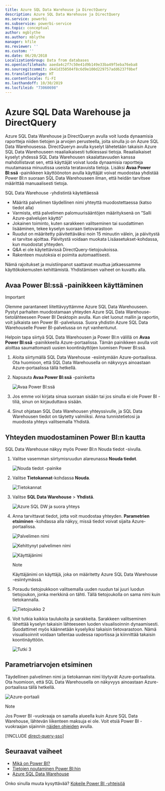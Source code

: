 ```yaml
---
title: Azure SQL Data Warehouse ja DirectQuery
description: Azure SQL Data Warehouse ja DirectQuery
ms.service: powerbi
ms.subservice: powerbi-service
ms.topic: conceptual
author: mgblythe
ms.author: mblythe
manager: kfile
ms.reviewer: ''
ms.custom: ''
ms.date: 06/20/2018
LocalizationGroup: Data from databases
ms.openlocfilehash: aaeda4c2f7c50e41d9b149e33ba49f5eba76eba8
ms.sourcegitcommit: d441d350504f8c6d9e100d229757add6237f0bef
ms.translationtype: HT
ms.contentlocale: fi-FI
ms.lasthandoff: 10/30/2019
ms.locfileid: "73060698"
---
```

# <a name="azure-sql-data-warehouse-with-directquery"></a>Azure SQL Data Warehouse ja DirectQuery

Azure SQL Data Warehouse ja DirectQueryn avulla voit luoda dynaamisia raportteja niiden tietojen ja arvojen perusteella, joita sinulla jo on Azure SQL Data Warehousessa. DirectQueryn avulla kyselyt lähetetään takaisin Azure SQL Data Warehouseen reaaliaikaisesti tutkiessasi tietoja. Reaaliaikaiset kyselyt yhdessä SQL Data Warehousen skaalattavuuden kanssa mahdollistavat sen, että käyttäjät voivat luoda dynaamisia raportteja muutamassa minuutissa useista teratavuista tietoja. Lisäksi **Avaa Power BI:ssä** -painikkeen käyttöönoton avulla käyttäjät voivat muodostaa yhdistää Power BI:n suoraan SQL Data Warehouseen ilman, että heidän tarvitsee määrittää manuaalisesti tietoja.

SQL Data Warehouse -yhdistintä käytettäessä

* Määritä palvelimen täydellinen nimi yhteyttä muodostettaessa (katso tiedot alla)
* Varmista, että palvelimen palomuurisääntöjen määrityksenä on ”Salli Azure-palvelujen käyttö”
* Jokainen toiminto, kuten sarakkeen valitseminen tai suodattimen lisääminen, tekee kyselyn suoraan tietovarastoon
* Ruudut on määritetty päivitettäväksi noin 15 minuutin välein, ja päivitystä ei tarvitse ajoittaa.  Päivitystä voidaan muokata Lisäasetukset-kohdassa, kun muodostat yhteyden.
* Q&A ei ole käytettävissä DirectQuery-tietojoukoissa.
* Rakenteen muutoksia ei poimita automaattisesti.

Nämä rajoitukset ja muistiinpanot saattavat muuttua jatkaessamme käyttökokemusten kehittämistä. Yhdistämisen vaiheet on kuvattu alla.

## <a name="using-the-open-in-power-bi-button"></a>Avaa Power BI:ssä -painikkeen käyttäminen

> [!Important]
> Olemme parantaneet liitettävyyttämme Azure SQL Data Warehouseen.  Pystyt parhaiten muodostamaan yhteyden Azure SQL Data Warehouse-tietolähteeseen Power BI Desktopin avulla.  Kun olet luonut mallin ja raportin, voit julkaista sen Power BI -palvelussa.  Suora yhdistin Azure SQL Data Warehouselle Power BI-palvelussa on nyt vanhentunut.

Helpoin tapa siirtyä SQL Data Warehousen ja Power BI:n välillä on **Avaa Power BI:ssä** -painikkeella Azure-portaalissa. Tämän painikkeen avulla voit aloittaa saumattomasti uusien koontinäyttöjen luomisen Power BI:ssä.

1. Aloita siirtymällä SQL Data Warehouse -esiintymään Azure-portaalissa. Ota huomioon, että SQL Data Warehousella on näkyvyys ainoastaan Azure-portaalissa tällä hetkellä.

2. Napsauta **Avaa Power BI:ssä** -painiketta

    ![Avaa Power BI:ssä](media/service-azure-sql-data-warehouse-with-direct-connect/openinpowerbi.png)

3. Jos emme voi kirjata sinua suoraan sisään tai jos sinulla ei ole Power BI -tiliä, sinun on kirjauduttava sisään.

4. Sinut ohjataan SQL Data Warehousen yhteyssivulle, ja SQL Data Warehousen tiedot on täytetty valmiiksi. Anna tunnistetietosi ja muodosta yhteys valitsemalla Yhdistä.

## <a name="connecting-through-power-bi"></a>Yhteyden muodostaminen Power BI:n kautta

SQL Data Warehouse näkyy myös Power BI:n Nouda tiedot -sivulla. 

1. Valitse vasemman siirtymisruudun alareunassa **Nouda tiedot**.  

    ![Nouda tiedot -painike](media/service-azure-sql-data-warehouse-with-direct-connect/getdatabutton.png)

2. Valitse **Tietokannat**-kohdassa **Nouda**.

    ![Tietokannat](media/service-azure-sql-data-warehouse-with-direct-connect/databases.png)

3. Valitse **SQL Data Warehouse** \> **Yhdistä**.

    ![Azure SQL DW ja suora yhteys](media/service-azure-sql-data-warehouse-with-direct-connect/azuresqldatawarehouseconnect.png)

4. Anna tarvittavat tiedot, jotta voit muodostaa yhteyden. **Parametrien etsiminen** -kohdassa alla näkyy, missä tiedot voivat sijaita Azure-portaalissa.

    ![Palvelimen nimi](media/service-azure-sql-data-warehouse-with-direct-connect/servername.png)

    ![Kehittynyt palvelimen nimi](media/service-azure-sql-data-warehouse-with-direct-connect/servernamewithadvanced.png)

    ![Käyttäjänimi](media/service-azure-sql-data-warehouse-with-direct-connect/username.png)

   > [!NOTE]
   > Käyttäjänimi on käyttäjä, joka on määritetty Azure SQL Data Warehouse -esiintymässä.

5. Poraudu tietojoukkoon valitsemalla uuden ruudun tai juuri luodun tietojoukon, jonka merkkinä on tähti. Tällä tietojoukolla on sama nimi kuin tietokannalla.

    ![Tietojoukko 2](media/service-azure-sql-data-warehouse-with-direct-connect/dataset2.png)

6. Voit tutkia kaikkia taulukoita ja sarakkeita. Sarakkeen valitseminen lähettää kyselyn takaisin lähteeseen luoden visualisoinnin dynaamisesti. Suodattimet myös käännetään kyselyiksi takaisin tietovarastoon. Nämä visualisoinnit voidaan tallentaa uudessa raportissa ja kiinnittää takaisin koontinäyttöön.

    ![Tutki 3](media/service-azure-sql-data-warehouse-with-direct-connect/explore3.png)

## <a name="finding-parameter-values"></a>Parametriarvojen etsiminen

Täydellinen palvelimen nimi ja tietokannan nimi löytyvät Azure-portaalista. Ota huomioon, että SQL Data Warehousella on näkyvyys ainoastaan Azure-portaalissa tällä hetkellä.

![Azure-portaali](media/service-azure-sql-data-warehouse-with-direct-connect/azureportal.png)

> [!NOTE]
> Jos Power BI -vuokraaja on samalla alueella kuin Azure SQL Data Warehouse, lähtevän liikenteen maksuja ei ole. Voit etsiä Power BI -vuokraajan sijainnin [näiden ohjeiden](https://docs.microsoft.com/power-bi/service-admin-where-is-my-tenant-located) avulla.

[!INCLUDE [direct-query-sso](includes/direct-query-sso.md)]

## <a name="next-steps"></a>Seuraavat vaiheet

* [Mikä on Power BI?](fundamentals/power-bi-overview.md)  
* [Tietojen noutaminen Power BI:hin](service-get-data.md)  
* [Azure SQL Data Warehouse](/azure/sql-data-warehouse/sql-data-warehouse-overview-what-is/)

Onko sinulla muuta kysyttävää? [Kokeile Power BI -yhteisöä](http://community.powerbi.com/)
